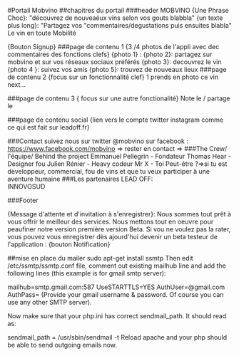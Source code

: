 #Portail Mobvino
##chapitres du portail
###header
MOBVINO 
	{Une Phrase Choc}:  "découvrez de nouveaéux vins selon vos gouts blabbla"
	{un texte plus long}: "Partagez vos "commentaires/degustations puis ensuites blabla" 
Le vin en toute Mobilité 

{Bouton Signup}
###page de contenu 1
{3 /4 photos de l'appli avec dec commentaires des fonctions clefs}
{photo 1} : 
{photo 2}: partagez sur mobvino et sur vos réseaux sociaux préférés
{photo 3}: decouvrez le vin 
{photo 4 }: suivez vos amis
{photo 5}: trouvez de nouveaux lieux 
###page de contenu 2
{focus sur un fonctionnalité clef}
1 prends en photo ce vin  
next...

###page de contenu 3
{ focus sur une autre fonctionalité}
Note le / partage le 


###page de contenu social
	{lien vers le compte twitter
	instagram	comme ce qui est fait sur leadoff.fr}

###Contact
suivez nous sur twitter @mobvino
sur facebook  : https://www.facebook.com/mobvino
=> rester en contact
=> 
###The Crew/ l'équipe/ Behind the project
Emmanuel Pellegrin - Fondateur
Thomas Hear - Designer fou
Julien Rénier - Heavy codeur
Mr X - 
Toi Peut-être ?=>si tu est developpeur, commercial, fou de vins et que tu veux participer à une aventure humaine
###Les partenaires
LEAD OFF:  
INNOVOSUD

###Footer

{Message d'attente et d'invitation à  s'enregistrer}:
Nous sommes tout prêt à  vous offrir le meilleur des services.
Nous mettons tout en oeuvre pour peaufiner notre version première version Beta. Si vou ne voulez pas la rater, vous pouvez vous enregistrer
dès ajourd'hui
devenir un beta testeur de l'application : {bouton Notification}



##mise en place du mailer
sudo apt-get install ssmtp
Then edit /etc/ssmtp/ssmtp.conf file, comment out existing mailhub line and add the following lines (this example is for gmail smtp server):

mailhub=smtp.gmail.com:587
UseSTARTTLS=YES
AuthUser=<YOUR-EMAIL>@gmail.com
AuthPass=<YOUR-PASSWORD>
(Provide your gmail username & password. Of course you can use any other SMTP server).

Now make sure that your php.ini has correct sendmail_path. It should read as:

sendmail_path = /usr/sbin/sendmail -t
Reload apache and your php should be able to send outgoing emails now.